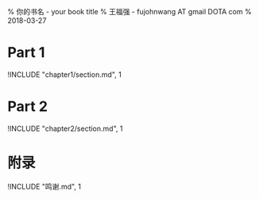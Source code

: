 % 你的书名 - your book title
% 王福强 - fujohnwang AT gmail DOTA com
% 2018-03-27


# Part 1
!INCLUDE "chapter1/section.md", 1



# Part 2
!INCLUDE "chapter2/section.md", 1




# 附录
!INCLUDE "鸣谢.md", 1



